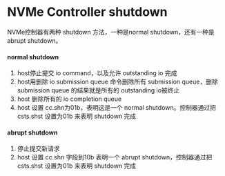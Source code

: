 # NVMe Controller shutdown

NVMe控制器有两种 shutdown 方法，一种是normal shutdown，还有一种是abrupt shutdown。

#### normal shutdown

1. host停止提交 io command，以及允许 outstanding io 完成
2. host用删除 io submission queue 命令删除所有 submission queue，删除 submission queue 的结果就是所有的 outstanding io被终止
3. host 删除所有的 io completion queue
4. host 设置 cc.shn为01b，表明这是一个 normal shutdown。控制器通过把csts.shst 设置为01b 来表明 shutdown 完成

#### abrupt shutdown

1. 停止提交新请求
2. host 设置 cc.shn 字段到10b 表明一个 abrupt shutdown，控制器通过把 csts.shst 设置为01b 来表明 shutdown 完成
